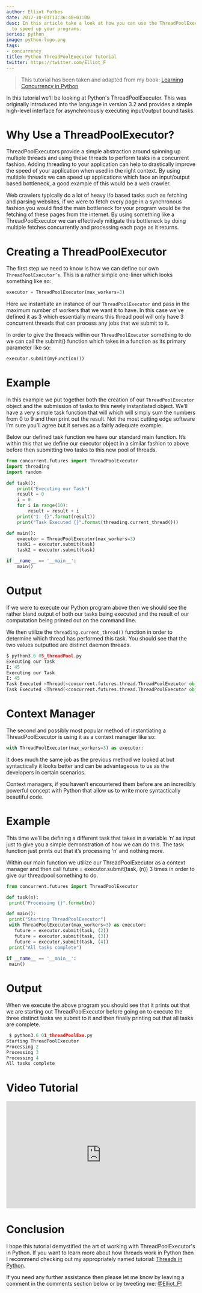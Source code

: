 ```yaml
---
author: Elliot Forbes
date: 2017-10-01T13:36:48+01:00
desc: In this article take a look at how you can use the ThreadPoolExecutor in Python
  to speed up your programs.
series: python
image: python-logo.png
tags:
- concurrency
title: Python ThreadPoolExecutor Tutorial
twitter: https://twitter.com/Elliot_F
---
```


> This tutorial has been taken and adapted from my book: [Learning Concurrency in Python](https://www.packtpub.com/application-development/learning-concurrency-python)

In this tutorial we'll be looking at Python's ThreadPoolExecutor. This was originally introduced into the language in version 3.2 and provides a simple high-level interface for asynchronously executing input/output bound tasks. 

# Why Use a ThreadPoolExecutor?

ThreadPoolExecutors provide a simple abstraction around spinning up multiple threads and using these threads to perform tasks in a concurrent fashion. Adding threading to your application can help to drastically improve the speed of your application when used in the right context. By using multiple threads we can speed up applications which face an input/output based bottleneck, a good example of this would be a web crawler. 

Web crawlers typically do a lot of heavy i/o based tasks such as fetching and parsing websites, if we were to fetch every page in a synchronous fashion you would find the main bottleneck for your program would be the fetching of these pages from the internet. By using something like a ThreadPoolExecutor we can effectively mitigate this bottleneck by doing multiple fetches concurrently and processing each page as it returns. 

# Creating a ThreadPoolExecutor

The first step we need to know is how we can define our own `ThreadPoolExecutor’s`. This is a rather simple one-liner which looks something like so:

```py
executor = ThreadPoolExecutor(max_workers=3) 
```

Here we instantiate an instance of our `ThreadPoolExecutor` and pass in the maximum number of workers that we want it to have. In this case we’ve defined it as 3 which essentially means this thread pool will only have 3 concurrent threads that can process any jobs that we submit to it. 

In order to give the threads within our `ThreadPoolExecutor` something to do we can call the submit() function which takes in a function as its primary parameter like so:

```py
executor.submit(myFunction())
```

# Example

In this example we put together both the creation of our `ThreadPoolExecutor` object and the submission of tasks to this newly instantiated object. We’ll have a very simple task function that will which will simply sum the numbers from 0 to 9 and then print out the result. Not the most cutting edge software I’m sure you’ll agree but it serves as a fairly adequate example.

Below our defined task function we have our standard main function. It’s within this that we define our executor object in a similar fashion to above before then submitting two tasks to this new pool of threads.

```py
from concurrent.futures import ThreadPoolExecutor
import threading
import random

def task():
    print("Executing our Task")
    result = 0
    i = 0
    for i in range(10):
        result = result + i
    print("I: {}".format(result))
    print("Task Executed {}".format(threading.current_thread()))

def main():
    executor = ThreadPoolExecutor(max_workers=3)
    task1 = executor.submit(task)
    task2 = executor.submit(task)

if __name__ == '__main__':
    main()
```

# Output

If we were to execute our Python program above then we should see the rather bland output of both our tasks being executed and the result of our computation being printed out on the command line. 

We then utilize the `threading.current_thread()` function in order to determine which thread has performed this task. You should see that the two values outputted are distinct daemon threads. 

```py
$ python3.6 05_threadPool.py
Executing our Task
I: 45
Executing our Task
I: 45
Task Executed <Thread(<concurrent.futures.thread.ThreadPoolExecutor object at 0x102abf358>_1, started daemon 123145333858304)>
Task Executed <Thread(<concurrent.futures.thread.ThreadPoolExecutor object at 0x102abf358>_0, started daemon 123145328603136)>
```

# Context Manager

The second and possibly most popular method of instantiating a ThreadPoolExecutor is using it as a context manager like so:

```py
with ThreadPoolExecutor(max_workers=3) as executor:
```

It does much the same job as the previous method we looked at but syntactically it looks better and can be advantageous to us as the developers in certain scenarios. 

Context managers, if you haven’t encountered them before are an incredibly powerful concept with Python that allow us to write more syntactically beautiful code. 

# Example

This time we’ll be defining a different task that takes in a variable ‘n’ as input just to give you a simple demonstration of how we can do this. The task function just prints out that it’s processing ‘n’ and nothing more.

Within our main function we utilize our ThreadPoolExecutor as a context manager and then call future = executor.submit(task, (n)) 3 times in order to give our threadpool something to do. 

```py
from concurrent.futures import ThreadPoolExecutor

def task(n):
 print("Processing {}".format(n))

def main():
 print("Starting ThreadPoolExecutor")
 with ThreadPoolExecutor(max_workers=3) as executor:
   future = executor.submit(task, (2))
   future = executor.submit(task, (3))
   future = executor.submit(task, (4))
 print("All tasks complete")
  
if __name__ == '__main__':
 main()
```

# Output

When we execute the above program you should see that it prints out that we are starting out ThreadPoolExecutor before going on to execute the three distinct tasks we submit to it and then finally printing out that all tasks are complete. 

```py
 $ python3.6 01_threadPoolExe.py
Starting ThreadPoolExecutor
Processing 2
Processing 3
Processing 4
All tasks complete
```

# Video Tutorial

<div style="position:relative;height:0;padding-bottom:56.25%"><iframe src="https://www.youtube.com/embed/h2L3-X1XUtU?ecver=2" style="position:absolute;width:100%;height:100%;left:0" width="640" height="360" frameborder="0" gesture="media" allowfullscreen></iframe></div>

# Conclusion

I hope this tutorial demystified the art of working with ThreadPoolExecutor's in Python. If you want to learn more about how threads work in Python then I recommend checking out my appropriately named tutorial: [Threads in Python](/python/concurrency/threads-in-python/).

If you need any further assistance then please let me know by leaving a comment in the comments section below or by tweeting me: [@Elliot_F](https://twitter.com/elliot_f)! 